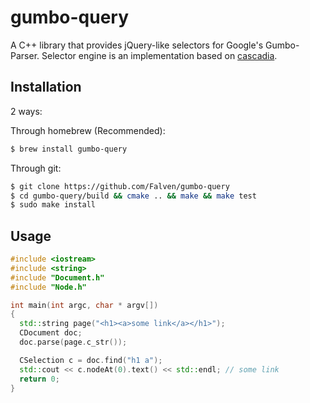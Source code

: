 # gumbo-query
A C++ library that provides jQuery-like selectors for Google's Gumbo-Parser.
Selector engine is an implementation based on [cascadia](code.google.com/p/cascadia).

## Installation
2 ways:

Through homebrew (Recommended):
```bash
$ brew install gumbo-query
```
Through git:
```bash
$ git clone https://github.com/Falven/gumbo-query
$ cd gumbo-query/build && cmake .. && make && make test
$ sudo make install
```

## Usage
```C++
#include <iostream>
#include <string>
#include "Document.h"
#include "Node.h"

int main(int argc, char * argv[])
{
  std::string page("<h1><a>some link</a></h1>");
  CDocument doc;
  doc.parse(page.c_str());

  CSelection c = doc.find("h1 a");
  std::cout << c.nodeAt(0).text() << std::endl; // some link
  return 0;
}
```
